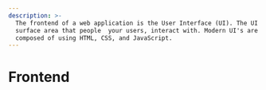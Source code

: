 ```yaml
---
description: >-
  The frontend of a web application is the User Interface (UI). The UI is the
  surface area that people  your users, interact with. Modern UI's are typically
  composed of using HTML, CSS, and JavaScript.
---
```


# Frontend

